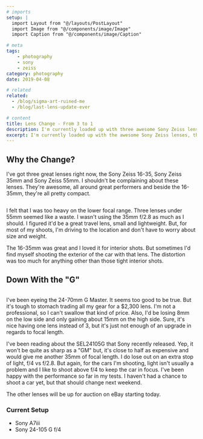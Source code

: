 ```yaml
---
# imports
setup: |
  import Layout from "@/layouts/PostLayout"
  import Image from "@/components/image/Image"
  import Caption from "@/components/image/Caption"

# meta
tags:
    - photography
    - sony
    - zeiss
category: photography
date: 2019-04-08

# related
related:
  - /blog/sigma-art-ruined-me
  - /blog/last-lens-update-ever

# content
title: Lens Change - From 3 to 1
description: I'm currently loaded up with three awesome Sony Zeiss lenses. But it's time to downsize to one long zoom
excerpt: I'm currently loaded up with the awesome Sony Zeiss lenses, the 16-35mm f/4, 35mm f/2.8, 55mm f/1.8. It's a great trio. Lately I've been wondering if it's possible to roll those into one lens, mainly the Sony 24-105 G. If possible, there's a major size and weight advantage to a single zoom.
---
```


## Why the Change?
I've got three great lenses right now, the Sony Zeiss 16-35, Sony Zeiss 35mm and Sony Zeiss 55mm. I shouldn't be complaining about these lenses. They're awesome, all around great performers and beside the 16-35mm, they're all pretty compact.

<figure>
    <picture>
        <Image
            file="shoots/2019/2019-05-26-coffee-with-cars/coffee-with-cars-2019_001.jpg"
            classes="solid-shadow-blue"
        />
    </picture>
    <Caption
        file="shoots/2019/2019-05-26-coffee-with-cars/coffee-with-cars-2019_001.jpg"
        showMeta={true}
    />
</figure>

I felt that I was too heavy on the lower focal range. Three lenses under 55mm seemed like a waste. I wasn't using the 35mm f/2.8 as much as I should. I figured it'd be a great travel lens, small and lightweight. But, for most of my shoots, I'm driving to the location and don't have to worry about size and weight.

The 16-35mm was great and I loved it for interior shots. But sometimes I'd find myself shooting the exterior of the car with that lens. The distortion was too much for anything other than those tight interior shots.

## Down With the "G"

<figure>
    <picture>
        <Image
            file="shoots/2019/2019-05-26-coffee-with-cars/coffee-with-cars-2019_011.jpg"
            classes="solid-shadow-yellow"
        />
    </picture>
    <Caption
        file="shoots/2019/2019-05-26-coffee-with-cars/coffee-with-cars-2019_011.jpg"
        showMeta={true}
    />
</figure>

I've been eyeing the 24-70mm G Master. It seems too good to be true. But it's tough to stomach trading all my gear for a $2,300 lens. I'm not a professional, so I can't swallow that kind of price. Also, I'd be losing 8mm on the low side and only gaining about 15mm on the high side. Sure, it's nice having one lens instead of 3, but it's just not enough of an upgrade in regards to focal length.

I've been reading about the SEL24105G that Sony recently released. Yep, it won't be quite as sharp as a "GM" but, it's close to half as expensive and would give me another 35mm of focal length. I do lose out on an extra stop of light, f/4 vs f/2.8. But again, for the cars I'm shooting, light isn't usually a problem and I like to shoot above f/4 to keep the car in focus. I've been happy with the performance so far in my tests. I haven't had a chance to shoot a car yet, but that should change next weekend.

The other lenses will be up for auction on eBay starting today.

### Current Setup
- Sony A7iii
- Sony 24-105 G f/4